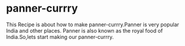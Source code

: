 # panner-currry
This Recipe is about how to make panner-currry.Panner is very popular India and other places.
Panner is also known as the royal food of India.So,lets start making our panner-currry.